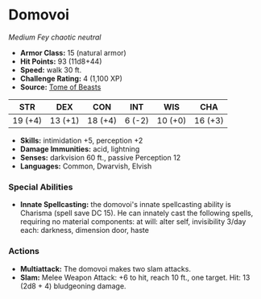 # Domovoi

*Medium* *Fey* *chaotic neutral*

- **Armor Class:** 15 (natural armor)
- **Hit Points:** 93 (11d8+44)
- **Speed:** walk 30 ft.
- **Challenge Rating:** 4 (1,100 XP)
- **Source:** [Tome of Beasts](https://koboldpress.com/kpstore/product/tome-of-beasts-for-5th-edition-print/)

| STR | DEX | CON | INT | WIS | CHA |
| --- | --- | --- | --- | --- | --- |
| 19 (+4) | 13 (+1) | 18 (+4) | 6 (-2) | 10 (+0) | 16 (+3) |

- **Skills:** intimidation +5, perception +2
- **Damage Immunities:** acid, lightning
- **Senses:** darkvision 60 ft., passive Perception 12
- **Languages:** Common, Dwarvish, Elvish
### Special Abilities
- **Innate Spellcasting:** the domovoi's innate spellcasting ability is Charisma (spell save DC 15). He can innately cast the following spells, requiring no material components:  at will: alter self, invisibility  3/day each: darkness, dimension door, haste
### Actions
- **Multiattack:** The domovoi makes two slam attacks.
- **Slam:** Melee Weapon Attack: +6 to hit, reach 10 ft., one target. Hit: 13 (2d8 + 4) bludgeoning damage.
